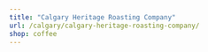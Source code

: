 ```yaml
---
title: "Calgary Heritage Roasting Company"
url: /calgary/calgary-heritage-roasting-company/
shop: coffee
---
```

